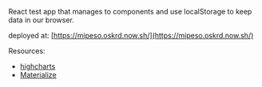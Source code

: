React test app that manages to components and use localStorage to keep data in our browser.

deployed at: [https://mipeso.oskrd.now.sh/](https://mipeso.oskrd.now.sh/)

Resources:

* [highcharts](https://www.highcharts.com/)
* [Materialize](https://materializecss.com/)
